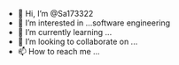 - 👋 Hi, I’m @Sa173322
- 👀 I’m interested in ...software engineering
- 🌱 I’m currently learning ...
- 💞️ I’m looking to collaborate on ...
- 📫 How to reach me ...

<!---
Sa173322/Sa173322 is a ✨ special ✨ repository because its `README.md` (this file) appears on your GitHub profile.
You can click the Preview link to take a look at your changes.
--->
